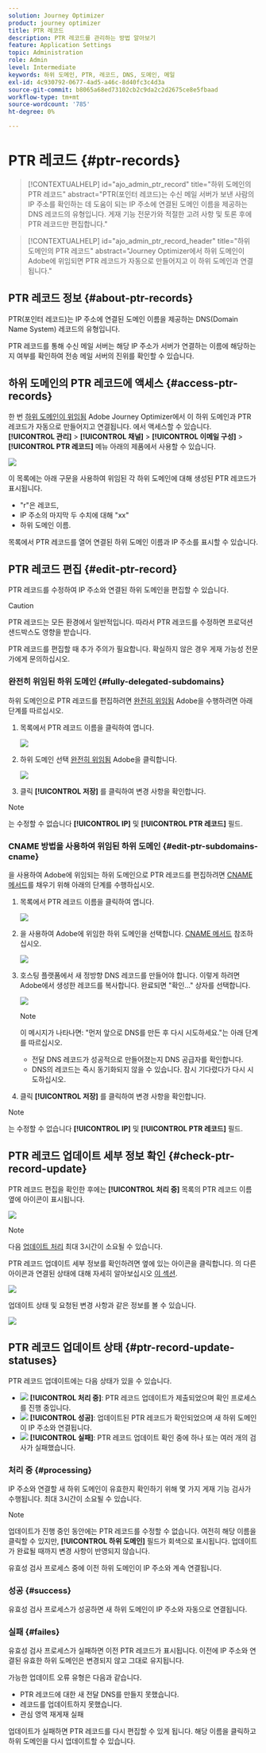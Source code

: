 ```yaml
---
solution: Journey Optimizer
product: journey optimizer
title: PTR 레코드
description: PTR 레코드를 관리하는 방법 알아보기
feature: Application Settings
topic: Administration
role: Admin
level: Intermediate
keywords: 하위 도메인, PTR, 레코드, DNS, 도메인, 메일
exl-id: 4c930792-0677-4ad5-a46c-8d40fc3c4d3a
source-git-commit: b8065a68ed73102cb2c9da2c2d2675ce8e5fbaad
workflow-type: tm+mt
source-wordcount: '785'
ht-degree: 0%

---
```


# PTR 레코드 {#ptr-records}

>[!CONTEXTUALHELP]
>id="ajo_admin_ptr_record"
>title="하위 도메인의 PTR 레코드"
>abstract="PTR(포인터 레코드)는 수신 메일 서버가 보낸 사람의 IP 주소를 확인하는 데 도움이 되는 IP 주소에 연결된 도메인 이름을 제공하는 DNS 레코드의 유형입니다. 게재 기능 전문가와 적절한 고려 사항 및 토론 후에 PTR 레코드만 편집합니다."

>[!CONTEXTUALHELP]
>id="ajo_admin_ptr_record_header"
>title="하위 도메인의 PTR 레코드"
>abstract="Journey Optimizer에서 하위 도메인이 Adobe에 위임되면 PTR 레코드가 자동으로 만들어지고 이 하위 도메인과 연결됩니다."

## PTR 레코드 정보 {#about-ptr-records}

PTR(포인터 레코드)는 IP 주소에 연결된 도메인 이름을 제공하는 DNS(Domain Name System) 레코드의 유형입니다.

PTR 레코드를 통해 수신 메일 서버는 해당 IP 주소가 서버가 연결하는 이름에 해당하는지 여부를 확인하여 전송 메일 서버의 진위를 확인할 수 있습니다.

## 하위 도메인의 PTR 레코드에 액세스 {#access-ptr-records}

한 번 [하위 도메인이 위임됨](delegate-subdomain.md) Adobe Journey Optimizer에서 이 하위 도메인과 PTR 레코드가 자동으로 만들어지고 연결됩니다. 에서 액세스할 수 있습니다. **[!UICONTROL 관리]** > **[!UICONTROL 채널]** > **[!UICONTROL 이메일 구성]** > **[!UICONTROL PTR 레코드]** 메뉴 아래의 제품에서 사용할 수 있습니다.

![](assets/ptr-records.png)

이 목록에는 아래 구문을 사용하여 위임된 각 하위 도메인에 대해 생성된 PTR 레코드가 표시됩니다.

* &quot;r&quot;은 레코드,
* IP 주소의 마지막 두 수치에 대해 &quot;xx&quot;
* 하위 도메인 이름.

목록에서 PTR 레코드를 열어 연결된 하위 도메인 이름과 IP 주소를 표시할 수 있습니다.

## PTR 레코드 편집 {#edit-ptr-record}

PTR 레코드를 수정하여 IP 주소와 연결된 하위 도메인을 편집할 수 있습니다.

>[!CAUTION]
>
>PTR 레코드는 모든 환경에서 일반적입니다. 따라서 PTR 레코드를 수정하면 프로덕션 샌드박스도 영향을 받습니다.
>
>PTR 레코드를 편집할 때 추가 주의가 필요합니다. 확실하지 않은 경우 게재 가능성 전문가에게 문의하십시오.

### 완전히 위임된 하위 도메인 {#fully-delegated-subdomains}

하위 도메인으로 PTR 레코드를 편집하려면 [완전히 위임됨](delegate-subdomain.md#full-subdomain-delegation) Adobe을 수행하려면 아래 단계를 따르십시오.

1. 목록에서 PTR 레코드 이름을 클릭하여 엽니다.

   ![](assets/ptr-record-select.png)

1. 하위 도메인 선택 [완전히 위임됨](delegate-subdomain.md#full-subdomain-delegation) Adobe을 클릭합니다.

   ![](assets/ptr-record-subdomain.png)

1. 클릭 **[!UICONTROL 저장]** 를 클릭하여 변경 사항을 확인합니다.

>[!NOTE]
>
>는 수정할 수 없습니다 **[!UICONTROL IP]** 및 **[!UICONTROL PTR 레코드]** 필드.

### CNAME 방법을 사용하여 위임된 하위 도메인 {#edit-ptr-subdomains-cname}

을 사용하여 Adobe에 위임되는 하위 도메인으로 PTR 레코드를 편집하려면 [CNAME 메서드](delegate-subdomain.md#cname-subdomain-delegation)를 채우기 위해 아래의 단계를 수행하십시오.

1. 목록에서 PTR 레코드 이름을 클릭하여 엽니다.

   ![](assets/ptr-record-select-cname.png)

1. 을 사용하여 Adobe에 위임한 하위 도메인을 선택합니다. [CNAME 메서드](delegate-subdomain.md#cname-subdomain-delegation) 참조하십시오.

   ![](assets/ptr-record-subdomain-cname.png)

1. 호스팅 플랫폼에서 새 정방향 DNS 레코드를 만들어야 합니다. 이렇게 하려면 Adobe에서 생성한 레코드를 복사합니다. 완료되면 &quot;확인...&quot; 상자를 선택합니다.

   ![](assets/ptr-record-subdomain-confirm.png)

   >[!NOTE]
   >
   >이 메시지가 나타나면: &quot;먼저 앞으로 DNS를 만든 후 다시 시도하세요.&quot;는 아래 단계를 따르십시오.
   >   * 전달 DNS 레코드가 성공적으로 만들어졌는지 DNS 공급자를 확인합니다.
   >   * DNS의 레코드는 즉시 동기화되지 않을 수 있습니다. 잠시 기다렸다가 다시 시도하십시오.


1. 클릭 **[!UICONTROL 저장]** 를 클릭하여 변경 사항을 확인합니다.

>[!NOTE]
>
>는 수정할 수 없습니다 **[!UICONTROL IP]** 및 **[!UICONTROL PTR 레코드]** 필드.

## PTR 레코드 업데이트 세부 정보 확인 {#check-ptr-record-update}

PTR 레코드 편집을 확인한 후에는 **[!UICONTROL 처리 중]** 목록의 PTR 레코드 이름 옆에 아이콘이 표시됩니다.

![](assets/ptr-record-updating.png)

>[!NOTE]
>
>다음 [업데이트 처리](#processing) 최대 3시간이 소요될 수 있습니다.

PTR 레코드 업데이트 세부 정보를 확인하려면 옆에 있는 아이콘을 클릭합니다. 의 다른 아이콘과 연결된 상태에 대해 자세히 알아보십시오 [이 섹션](#ptr-record-update-statuses).

![](assets/ptr-record-recent-update.png)

업데이트 상태 및 요청된 변경 사항과 같은 정보를 볼 수 있습니다.

![](assets/ptr-record-updates.png)

## PTR 레코드 업데이트 상태 {#ptr-record-update-statuses}

PTR 레코드 업데이트에는 다음 상태가 있을 수 있습니다.

* ![](assets/do-not-localize/ptr-record-processing.png) **[!UICONTROL 처리 중]**: PTR 레코드 업데이트가 제출되었으며 확인 프로세스를 진행 중입니다.
* ![](assets/do-not-localize/ptr-record-success.png) **[!UICONTROL 성공]**: 업데이트된 PTR 레코드가 확인되었으며 새 하위 도메인이 IP 주소와 연결됩니다.
* ![](assets/do-not-localize/ptr-record-failed.png) **[!UICONTROL 실패]**: PTR 레코드 업데이트 확인 중에 하나 또는 여러 개의 검사가 실패했습니다.

### 처리 중 {#processing}

IP 주소와 연결할 새 하위 도메인이 유효한지 확인하기 위해 몇 가지 게재 기능 검사가 수행됩니다. 최대 3시간이 소요될 수 있습니다.

>[!NOTE]
>
>업데이트가 진행 중인 동안에는 PTR 레코드를 수정할 수 없습니다. 여전히 해당 이름을 클릭할 수 있지만, **[!UICONTROL 하위 도메인]** 필드가 회색으로 표시됩니다. 업데이트가 완료될 때까지 변경 사항이 반영되지 않습니다.

유효성 검사 프로세스 중에 이전 하위 도메인이 IP 주소와 계속 연결됩니다.

### 성공 {#success}

유효성 검사 프로세스가 성공하면 새 하위 도메인이 IP 주소와 자동으로 연결됩니다.

### 실패 {#failes}

유효성 검사 프로세스가 실패하면 이전 PTR 레코드가 표시됩니다. 이전에 IP 주소와 연결된 유효한 하위 도메인은 변경되지 않고 그대로 유지됩니다.

가능한 업데이트 오류 유형은 다음과 같습니다.
* PTR 레코드에 대한 새 전달 DNS를 만들지 못했습니다.
* 레코드를 업데이트하지 못했습니다.
* 관심 영역 재게재 실패

업데이트가 실패하면 PTR 레코드를 다시 편집할 수 있게 됩니다. 해당 이름을 클릭하고 하위 도메인을 다시 업데이트할 수 있습니다.
